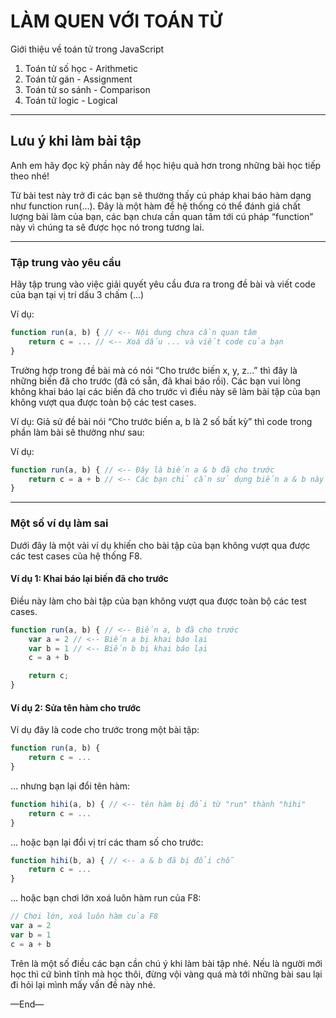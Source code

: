 # LÀM QUEN VỚI TOÁN TỬ

Giới thiệu về toán tử trong JavaScript

1. Toán tử số học - Arithmetic
2. Toán tử gán - Assignment
3. Toán tử so sánh - Comparison
4. Toán tử logic - Logical

---

## Lưu ý khi làm bài tập

Anh em hãy đọc kỹ phần này để học hiệu quả hơn trong những bài học tiếp theo nhé!

Từ bài test này trở đi các bạn sẽ thường thấy cú pháp khai báo hàm dạng như function run(...). Đây là một hàm để hệ thống có thể đánh giá chất lượng bài làm của bạn, các bạn chưa cần quan tâm tới cú pháp “function” này vì chúng ta sẽ được học nó trong tương lai.

---

### Tập trung vào yêu cầu

Hãy tập trung vào việc giải quyết yêu cầu đưa ra trong đề bài và viết code của bạn tại vị trí dấu 3 chấm (…)

Ví dụ:

```js
function run(a, b) { // <-- Nội dung chưa cần quan tâm
    return c = ... // <-- Xoá dấu ... và viết code của bạn
}
```

Trường hợp trong đề bài mà có nói “Cho trước biến x, y, z…” thì đây là những biến đã cho trước (đã có sẵn, đã khai báo rồi). Các bạn vui lòng không khai báo lại các biến đã cho trước vì điều này sẽ làm bài tập của bạn không vượt qua được toàn bộ các test cases.

Ví dụ: Giả sử đề bài nói “Cho trước biến a, b là 2 số bất kỳ” thì code trong phần làm bài sẽ thường như sau:

Ví dụ:

<!-- prettier-ignore -->
```js
function run(a, b) { // <-- Đây là biến a & b đã cho trước
    return c = a + b // <-- Các bạn chỉ cần sử dụng biến a & b này
}
```

---

### Một số ví dụ làm sai

Dưới đây là một vài ví dụ khiến cho bài tập của bạn không vượt qua được các test cases của hệ thống F8.

#### Ví dụ 1: Khai báo lại biến đã cho trước

Điều này làm cho bài tập của bạn không vượt qua được toàn bộ các test cases.

<!-- prettier-ignore -->
```js
function run(a, b) { // <-- Biến a, b đã cho trước
    var a = 2 // <-- Biến a bị khai báo lại
    var b = 1 // <-- Biến b bị khai báo lại
    c = a + b

    return c;
}
```

#### Ví dụ 2: Sửa tên hàm cho trước

Ví dụ đây là code cho trước trong một bài tập:

<!-- prettier-ignore -->
```js
function run(a, b) {
    return c = ...
}
```

… nhưng bạn lại đổi tên hàm:

<!-- prettier-ignore -->
```js
function hihi(a, b) { // <-- tên hàm bị đổi từ "run" thành "hihi"
    return c = ...
}
```

… hoặc bạn lại đổi vị trí các tham số cho trước:

<!-- prettier-ignore -->
```js
function hihi(b, a) { // <-- a & b đã bị đổi chỗ
    return c = ...
}
```

… hoặc bạn chơi lớn xoá luôn hàm run của F8:

<!-- prettier-ignore -->
```js
// Chơi lớn, xoá luôn hàm của F8
var a = 2
var b = 1
c = a + b
```

Trên là một số điều các bạn cần chú ý khi làm bài tập nhé. Nếu là người mới học thì cứ bình tĩnh mà học thôi, đừng vội vàng quá mà tới những bài sau lại đi hỏi lại mình mấy vấn đề này nhé.

—End—
